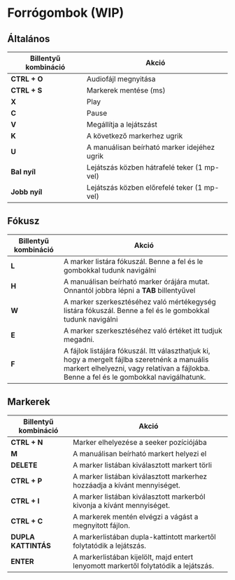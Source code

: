 # Forrógombok (WIP)

## Általános
| Billentyű kombináció  | Akció  |
| ------------ | ------------ |
| **CTRL + O** | Audiofájl megnyitása |
| **CTRL + S** | Markerek mentése (ms) |
| **X** | Play |
| **C** | Pause |
| **V** | Megállítja a lejátszást |
| **K** | A következő markerhez ugrik |
| **U** | A manuálisan beírható marker idejéhez ugrik |
| **Bal nyíl** | Lejátszás közben hátrafelé teker (1 mp-vel) |
| **Jobb nyíl** | Lejátszás közben előrefelé teker (1 mp-vel) |

## Fókusz
| Billentyű kombináció  | Akció  |
| ------------ | ------------ |
| **L** | A marker listára fókuszál. Benne a fel és le gombokkal tudunk navigálni |
| **H** | A manuálisan beírható marker órájára mutat. Onnantól jobbra lépni a **TAB** billentyűvel |
| **W** | A marker szerkesztéséhez való mértékegység listára fókuszál. Benne a fel és le gombokkal tudunk navigálni |
| **E** | A marker szerkesztéséhez való értéket itt tudjuk megadni. |
| **F** | A fájlok listájára fókuszál. Itt választhatjuk ki, hogy a mergelt fájlba szeretnénk a manuális markert elhelyezni, vagy relatívan a fájlokba. Benne a fel és le gombokkal navigálhatunk. |

## Markerek
| Billentyű kombináció  | Akció  |
| ------------ | ------------ |
| **CTRL + N** | Marker elhelyezése a seeker pozíciójába |
| **M** | A manuálisan beírható markert helyezi el |
| **DELETE** | A marker listában kiválasztott markert törli |
| **CTRL + P** | A marker listában kiválasztott markerhez hozzáadja a kívánt mennyiséget. |
| **CTRL + I** | A marker listában kiválasztott markerból kivonja a kívánt mennyiséget. |
| **CTRL + C** | A markerek mentén elvégzi a vágást a megnyitott fájlon. |
| **DUPLA KATTINTÁS** | A markerlistában dupla-kattintott markertől folytatódik a lejátszás. |
| **ENTER** | A markerlistában kijelölt, majd entert lenyomott markertől folytatódik a lejátszás. |